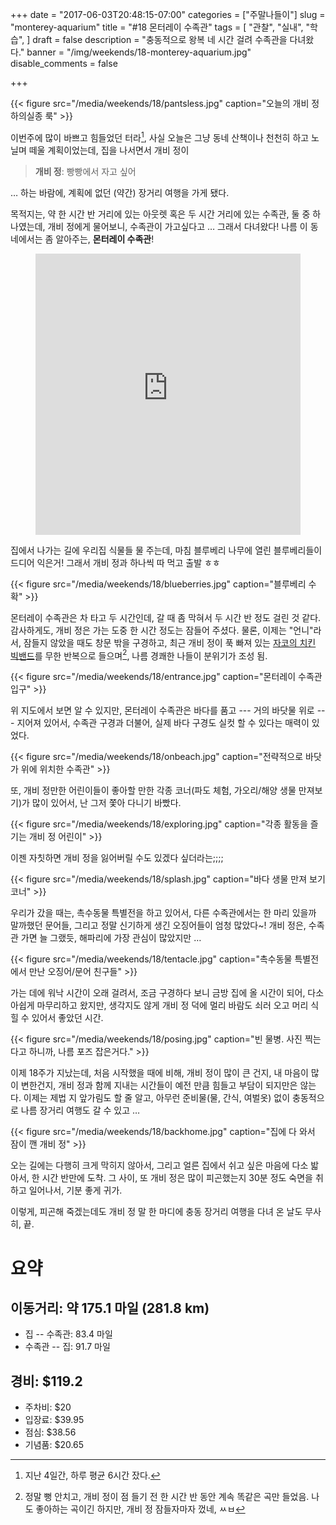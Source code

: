 +++
date = "2017-06-03T20:48:15-07:00"
categories = ["주말나들이"]
slug = "monterey-aquarium"
title = "#18 몬터레이 수족관"
tags = [
    "관찰",
    "실내",
    "학습",
    ]
draft = false
description = "충동적으로 왕복 네 시간 걸려 수족관을 다녀왔다."
banner = "/img/weekends/18-monterey-aquarium.jpg"
disable_comments = false

+++

{{< figure
  src="/media/weekends/18/pantsless.jpg"
  caption="오늘의 개비 정 하의실종 룩" >}}

이번주에 많이 바쁘고 힘들었던 터라[^1], 사실 오늘은 그냥 동네 산책이나 천천히
하고 노닐며 떼울 계획이었는데, 집을 나서면서 개비 정이


> **개비 정**: 빵빵에서 자고 싶어

… 하는 바람에, 계획에 없던 (약간) 장거리 여행을 가게 됐다.
[^1]: 지난 4일간, 하루 평균 6시간 잤다.

목적지는, 약 한 시간 반 거리에 있는 아웃렛 혹은 두 시간 거리에 있는 수족관,
둘 중 하나였는데, 개비 정에게 물어보니, 수족관이 가고싶다고 … 
그래서 다녀왔다! 나름 이 동네에서는 좀 알아주는, **몬터레이 수족관**!

<!--more-->

<figure>
<iframe
src="https://www.google.com/maps/embed?pb=!1m18!1m12!1m3!1d3202.337237670887!2d-121.90398058433811!3d36.61826828561837!2m3!1f0!2f0!3f0!3m2!1i1024!2i768!4f13.1!3m3!1m2!1s0x808de6aa8166e4e3%3A0xb5a84a1997229b63!2sMonterey+Bay+Aquarium!5e0!3m2!1sen!2sus!4v1496550858098"
width="100%" height="450" frameborder="0" style="border:0"
allowfullscreen></iframe>
</figure>

집에서 나가는 길에 우리집 식물들 물 주는데, 마침 블루베리 나무에 열린
블루베리들이 드디어 익은거! 그래서 개비 정과 하나씩 따 먹고 출발 ㅎㅎ

{{< figure
  src="/media/weekends/18/blueberries.jpg"
  caption="블루베리 수확" >}}

몬터레이 수족관은 차 타고 두 시간인데, 갈 때 좀 막혀서 두 시간 반 정도 걸린
것 같다. 감사하게도, 개비 정은 가는 도중 한 시간 정도는 잠들어 주셨다. 
물론, 이제는 "언니"라서, 잠들지 않았을 때도 창문 밖을 구경하고, 최근 개비 정이
푹 빠져 있는 
[자코의 치킨 빅밴드](https://www.youtube.com/watch?v=A3whBVG_X1w)를 무한
반복으로 들으며[^2], 나름 경쾌한 나들이 분위기가 조성 됨.

[^2]: 정말 뻥 안치고, 개비 정이 점 들기 전 한 시간 반 동안 계속 똑같은 곡만 들었음. 나도 좋아하는 곡이긴 하지만, 개비 정 잠들자마자 껐네, ㅆㅂ

{{< figure
  src="/media/weekends/18/entrance.jpg"
  caption="몬터레이 수족관 입구" >}}

위 지도에서 보면 알 수 있지만, 몬터레이 수족관은 바다를 품고 --- 거의 바닷물
위로 --- 지어져 있어서, 수족관 구경과 더불어, 실제 바다 구경도 실컷
할 수 있다는 매력이 있었다.

{{< figure
  src="/media/weekends/18/onbeach.jpg"
  caption="전략적으로 바닷가 위에 위치한 수족관" >}}

또, 개비 정만한 어린이들이 좋아할 만한 각종 코너(파도 체험, 가오리/해양 생물 
만져보기)가 많이 있어서, 난 그저 쫓아 다니기 바빴다. 

{{< figure
  src="/media/weekends/18/exploring.jpg"
  caption="각종 활동을 즐기는 개비 정 어린이" >}}

이젠 자칫하면 개비 정을 잃어버릴 수도 있겠다 싶더라는;;;;

{{< figure
  src="/media/weekends/18/splash.jpg"
  caption="바다 생물 만져 보기 코너" >}}

우리가 갔을 때는, 촉수동물 특별전을 하고 있어서, 다른 수족관에서는 한 마리
있을까 말까했던 문어들, 그리고 정말 신기하게 생긴 오징어들이 엄청 많았다~!
개비 정은, 수족관 가면 늘 그랬듯, 해파리에 가장 관심이 많았지만 … 

{{< figure
  src="/media/weekends/18/tentacle.jpg"
  caption="촉수동물 특별전에서 만난 오징어/문어 친구들" >}}

가는 데에 워낙 시간이 오래 걸려서, 조금 구경하다 보니 금방 집에 올 시간이 되어,
다소 아쉽게 마무리하고 왔지만, 생각지도 않게 개비 정 덕에 멀리 바람도 쇠러 오고
머리 식힐 수 있어서 좋았던 시간. 

{{< figure
  src="/media/weekends/18/posing.jpg"
  caption="빈 물병. 사진 찍는다고 하니까, 나름 포즈 잡은거다." >}}

이제 18주가 지났는데, 처음 시작했을 때에 비해, 개비 정이 많이 큰 건지,
내 마음이 많이 변한건지, 개비 정과 함께 지내는 시간들이 예전 만큼 힘들고 부담이
되지만은 않는다. 이제는 제법 지 앞가림도 할 줄 알고, 아무런 준비물(물, 간식,
여벌옷) 없이 충동적으로 나름 장거리 여행도 갈 수 있고 … 

{{< figure
  src="/media/weekends/18/backhome.jpg"
  caption="집에 다 와서 잠이 깬 개비 정" >}}

오는 길에는 다행히 크게 막히지 않아서, 그리고 얼른 집에서 쉬고 싶은 마음에 다소
밟아서, 한 시간 반만에 도착. 그 사이, 또 개비 정은 많이 피곤했는지 30분 정도
숙면을 취하고 일어나서, 기분 좋게 귀가.

이렇게, 피곤해 죽겠는데도 개비 정 말 한 마디에 충동 장거리 여행을 다녀 온 날도 무사히, 끝.

# 요약

## 이동거리: 약 175.1 마일 (281.8 km)

- 집 -- 수족관: 83.4 마일
- 수족관 -- 집: 91.7 마일

## 경비: $119.2

- 주차비: $20
- 입장료: $39.95
- 점심: $38.56
- 기념품: $20.65
